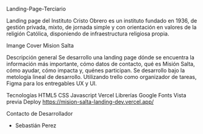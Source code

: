 Landing-Page-Terciario

Landing page del Instituto Cristo Obrero es un instituto fundado en 1936, de gestión privada, mixto, de jornada simple y con orientación en valores de la religión Católica, disponiendo de infraestructura religiosa propia.

Imange Cover Mision Salta

Descripción general
Se desarrollo una landing page dónde se encuentra la información más importante, cómo datos de contacto, qué es Misión Salta, cómo ayudar, cómo impacta y, quénes participan. Se desarrollo bajo la metología lineal de desarrollo. Utilizando trello como organizador de tareas, Figma para los entregables UX y UI.

Tecnologías
HTML5
CSS
Javascript
Vercel
Librerías
Google Fonts
Vista previa
Deploy
https://mision-salta-landing-dev.vercel.app/

Contacto de Desarrollador
- Sebastián Perez
